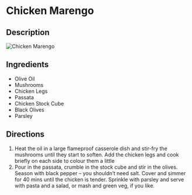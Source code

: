 # Chicken Marengo

## Description
![Chicken Marengo](https://www.themealdb.com/images/media/meals/qpxvuq1511798906.jpg "Chicken Marengo")

## Ingredients
- Olive Oil
- Mushrooms
- Chicken Legs
- Passata
- Chicken Stock Cube
- Black Olives
- Parsley

## Directions
1. Heat the oil in a large flameproof casserole dish and stir-fry the mushrooms until they start to soften. Add the chicken legs and cook briefly on each side to colour them a little
2. Pour in the passata, crumble in the stock cube and stir in the olives. Season with black pepper – you shouldn’t need salt. Cover and simmer for 40 mins until the chicken is tender. Sprinkle with parsley and serve with pasta and a salad, or mash and green veg, if you like.
